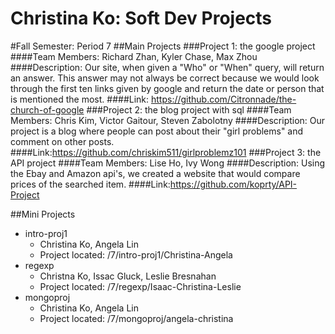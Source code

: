 Christina Ko: Soft Dev Projects
===========

#Fall Semester: Period 7
##Main Projects
###Project 1: the google project
####Team Members:
 Richard Zhan, Kyler Chase, Max Zhou
####Description:
 Our site, when given a "Who" or "When" query, will return an answer. This answer may not always be correct because we would look through the first ten links given by google and return the date or person that is mentioned the most.
####Link: https://github.com/Citronnade/the-church-of-google
###Project 2: the blog project with sql
####Team Members:
 Chris Kim,  Victor Gaitour, Steven Zabolotny
####Description:
 Our project is a blog where people can post about their "girl problems" and comment on other posts.
####Link:https://github.com/chriskim511/girlproblemz101
###Project 3: the API project
####Team Members:
 Lise Ho, Ivy Wong
####Description:
Using the Ebay and Amazon api's, we created a website that would compare prices of the searched item.
####Link:https://github.com/koprty/API-Project

##Mini Projects
 * intro-proj1
   * Christina Ko, Angela Lin
   * Project located: /7/intro-proj1/Christina-Angela
 * regexp
   * Christna Ko, Issac Gluck, Leslie Bresnahan
   * Project located: /7/regexp/Isaac-Christina-Leslie
 * mongoproj
   * Christina Ko, Angela Lin
   * Project located: /7/mongoproj/angela-christina
   
